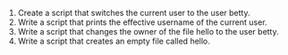 1. Create a script that switches the current user to the user betty.
2. Write a script that prints the effective username of the current user.
3. Write a script that changes the owner of the file hello to the user betty.
4. Write a script that creates an empty file called hello.


